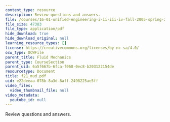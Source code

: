 ```yaml
---
content_type: resource
description: Review questions and answers.
file: /courses/16-01-unified-engineering-i-ii-iii-iv-fall-2005-spring-2006/e22deeaa078b8a3d8aff2498225ae5ff_f21_mud.pdf
file_size: 47383
file_type: application/pdf
hide_download: true
hide_download_original: null
learning_resource_types: []
license: https://creativecommons.org/licenses/by-nc-sa/4.0/
ocw_type: OCWFile
parent_title: Fluid Mechanics
parent_type: CourseSection
parent_uid: 6a5f667b-6fca-f068-0ec8-b203122154de
resourcetype: Document
title: f21_mud.pdf
uid: e22deeaa-078b-8a3d-8aff-2498225ae5ff
video_files:
  video_thumbnail_file: null
video_metadata:
  youtube_id: null
---
```

Review questions and answers.